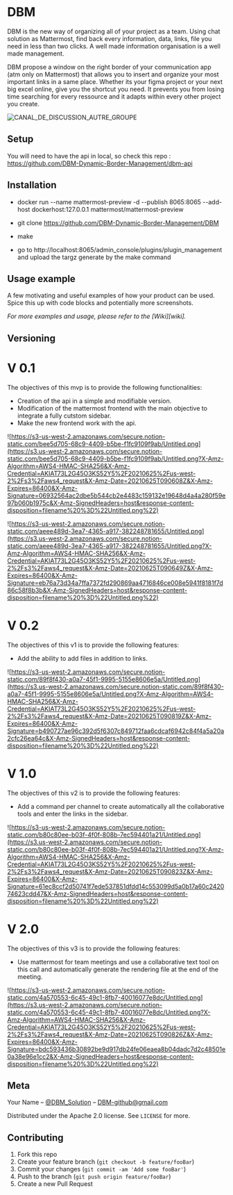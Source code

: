 # DBM
DBM is the new way of organizing all of your project as a team. Using chat solution as Mattermost, find back every information, data, links, file you need in less than two clicks. A well made information organisation is a well made management.

 
DBM propose a window on the right border of your communication app (atm only on Mattermost) that allows you to insert and organize your most important links in a same place. Whether its your figma project or your next big excel online, give you the shortcut you need. It prevents you from losing time searching for every ressource and it adapts within every other project you create.

![CANAL_DE_DISCUSSION_AUTRE_GROUPE](https://user-images.githubusercontent.com/44975619/123269068-e7c28a00-d4fe-11eb-83bf-65e8d43beceb.jpg)


## Setup

You will need to have the api in local, so check this repo : https://github.com/DBM-Dynamic-Border-Management/dbm-api
## Installation

- docker run --name mattermost-preview -d --publish 8065:8065 --add-host dockerhost:127.0.0.1 mattermost/mattermost-preview


- git clone https://github.com/DBM-Dynamic-Border-Management/DBM

- make

- go to http://localhost:8065/admin_console/plugins/plugin_management and upload the targz generate by the make command

## Usage example

A few motivating and useful examples of how your product can be used. Spice this up with code blocks and potentially more screenshots.

_For more examples and usage, please refer to the [Wiki][wiki]._
## Versioning
# V 0.1

The objectives of this mvp is to provide the following functionalities:

- Creation of the api in a simple and modifiable version.
- Modification of the mattermost frontend with the main objective to integrate a fully cutstom sidebar.
- Make the new frontend work with the api.

![https://s3-us-west-2.amazonaws.com/secure.notion-static.com/bee5d705-68c9-4409-b5be-f1fc9109f9ab/Untitled.png](https://s3.us-west-2.amazonaws.com/secure.notion-static.com/bee5d705-68c9-4409-b5be-f1fc9109f9ab/Untitled.png?X-Amz-Algorithm=AWS4-HMAC-SHA256&X-Amz-Credential=AKIAT73L2G45O3KS52Y5%2F20210625%2Fus-west-2%2Fs3%2Faws4_request&X-Amz-Date=20210625T090608Z&X-Amz-Expires=86400&X-Amz-Signature=06932564ac2dbe5b544cb2e4483c159132e19648d4a4a280f59e97b060b1975c&X-Amz-SignedHeaders=host&response-content-disposition=filename%20%3D%22Untitled.png%22)

![https://s3-us-west-2.amazonaws.com/secure.notion-static.com/aeee489d-3ea7-4365-a917-382248781655/Untitled.png](https://s3.us-west-2.amazonaws.com/secure.notion-static.com/aeee489d-3ea7-4365-a917-382248781655/Untitled.png?X-Amz-Algorithm=AWS4-HMAC-SHA256&X-Amz-Credential=AKIAT73L2G45O3KS52Y5%2F20210625%2Fus-west-2%2Fs3%2Faws4_request&X-Amz-Date=20210625T090649Z&X-Amz-Expires=86400&X-Amz-Signature=eb76a73d34a7ffa7372fd290869aa4716846ce008e5941f8181f7d86c58f8b3b&X-Amz-SignedHeaders=host&response-content-disposition=filename%20%3D%22Untitled.png%22)

# V 0.2

The objectives of this v1 is to provide the following features:

- Add the ability to add files in addition to links.

![https://s3-us-west-2.amazonaws.com/secure.notion-static.com/89f8f430-a0a7-45f1-9995-5155e8606e5a/Untitled.png](https://s3.us-west-2.amazonaws.com/secure.notion-static.com/89f8f430-a0a7-45f1-9995-5155e8606e5a/Untitled.png?X-Amz-Algorithm=AWS4-HMAC-SHA256&X-Amz-Credential=AKIAT73L2G45O3KS52Y5%2F20210625%2Fus-west-2%2Fs3%2Faws4_request&X-Amz-Date=20210625T090819Z&X-Amz-Expires=86400&X-Amz-Signature=b490727ae96c392d5f6307c849712faa6cdcaf6942c84f4a5a20a2cfc26ea64c&X-Amz-SignedHeaders=host&response-content-disposition=filename%20%3D%22Untitled.png%22)

# V 1.0

The objectives of this v2 is to provide the following features:

- Add a command per channel to create automatically all the collaborative tools and enter the links in the sidebar.

![https://s3-us-west-2.amazonaws.com/secure.notion-static.com/b80c80ee-b03f-4f0f-808b-7ec594401a21/Untitled.png](https://s3.us-west-2.amazonaws.com/secure.notion-static.com/b80c80ee-b03f-4f0f-808b-7ec594401a21/Untitled.png?X-Amz-Algorithm=AWS4-HMAC-SHA256&X-Amz-Credential=AKIAT73L2G45O3KS52Y5%2F20210625%2Fus-west-2%2Fs3%2Faws4_request&X-Amz-Date=20210625T090823Z&X-Amz-Expires=86400&X-Amz-Signature=61ec8ccf2d50741f7ede537851dfdd14c553099d5a0b17a60c242074623cdd47&X-Amz-SignedHeaders=host&response-content-disposition=filename%20%3D%22Untitled.png%22)

# V 2.0

The objectives of this v3 is to provide the following features:

- Use mattermost for team meetings and use a collaborative text tool on this call and automatically generate the rendering file at the end of the meeting.

![https://s3-us-west-2.amazonaws.com/secure.notion-static.com/4a570553-6c45-49c1-8fb7-40016077e8dc/Untitled.png](https://s3.us-west-2.amazonaws.com/secure.notion-static.com/4a570553-6c45-49c1-8fb7-40016077e8dc/Untitled.png?X-Amz-Algorithm=AWS4-HMAC-SHA256&X-Amz-Credential=AKIAT73L2G45O3KS52Y5%2F20210625%2Fus-west-2%2Fs3%2Faws4_request&X-Amz-Date=20210625T090826Z&X-Amz-Expires=86400&X-Amz-Signature=bdc593436b30892be9d917db24fe06eaea8b04dadc7d2c48501e0a38e96e1cc2&X-Amz-SignedHeaders=host&response-content-disposition=filename%20%3D%22Untitled.png%22)

## Meta

Your Name – [@DBM_Solution](https://twitter.com/DBMgithub) – DBM-github@gmail.com

Distributed under the Apache 2.0 license. See `LICENSE` for more.
## Contributing

1. Fork this repo
2. Create your feature branch (`git checkout -b feature/fooBar`)
3. Commit your changes (`git commit -am 'Add some fooBar'`)
4. Push to the branch (`git push origin feature/fooBar`)
5. Create a new Pull Request